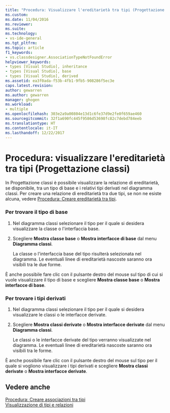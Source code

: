 ```yaml
---
title: "Procedura: Visualizzare l'ereditarietà tra tipi (Progettazione classi) | Microsoft Docs"
ms.custom: 
ms.date: 11/04/2016
ms.reviewer: 
ms.suite: 
ms.technology:
- vs-ide-general
ms.tgt_pltfrm: 
ms.topic: article
f1_keywords:
- vs.classdesigner.AssociationTypeNotFoundError
helpviewer_keywords:
- types [Visual Studio], inheritance
- types [Visual Studio], base
- types [Visual Studio], derived
ms.assetid: ea3f0ada-f53b-4fb1-9fb5-908286f5ec3e
caps.latest.revision: 
author: gewarren
ms.author: gewarren
manager: ghogen
ms.workload:
- multiple
ms.openlocfilehash: 303e2a9a00804e13d1c6fe37d9e2fe0f659ae460
ms.sourcegitcommit: 32f1a690fc445f9586d53698fc82c7debd784eeb
ms.translationtype: HT
ms.contentlocale: it-IT
ms.lasthandoff: 12/22/2017
---
```

# <a name="how-to-view-inheritance-between-types-class-designer"></a>Procedura: visualizzare l'ereditarietà tra tipi (Progettazione classi)
In Progettazione classi è possibile visualizzare la relazione di ereditarietà, se disponibile, tra un tipo di base e i relativi tipi derivati nel diagramma classi. Per creare una relazione di ereditarietà tra due tipi, se non ne esiste alcuna, vedere [Procedura: Creare ereditarietà tra tipi](how-to-create-inheritance-between-types.md).  
  
### <a name="to-find-the-base-type"></a>Per trovare il tipo di base  
  
1.  Nel diagramma classi selezionare il tipo per il quale si desidera visualizzare la classe o l'interfaccia base.  
  
2.  Scegliere **Mostra classe base** o **Mostra interfacce di base** dal menu **Diagramma classi**.  
  
     La classe o l'interfaccia base del tipo risulterà selezionata nel diagramma. Le eventuali linee di ereditarietà nascoste saranno ora visibili tra le due forme.  
  
È anche possibile fare clic con il pulsante destro del mouse sul tipo di cui si vuole visualizzare il tipo di base e scegliere **Mostra classe base** o **Mostra interfacce di base**.  
  
### <a name="to-find-the-derived-types"></a>Per trovare i tipi derivati  
  
1.  Nel diagramma classi selezionare il tipo per il quale si desidera visualizzare le classi o le interfacce derivate.  
  
2.  Scegliere **Mostra classi derivate** o **Mostra interfacce derivate** dal menu **Diagramma classi**.  
  
     Le classi o le interfacce derivate del tipo verranno visualizzate nel diagramma. Le eventuali linee di ereditarietà nascoste saranno ora visibili tra le forme.  
  
È anche possibile fare clic con il pulsante destro del mouse sul tipo per il quale si vogliono visualizzare i tipi derivati e scegliere **Mostra classi derivate** o **Mostra interfacce derivate**.  
  
## <a name="see-also"></a>Vedere anche
[Procedura: Creare associazioni tra tipi](how-to-create-associations-between-types.md)   
[Visualizzazione di tipi e relazioni](viewing-types-and-relationships.md)